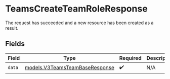 # TeamsCreateTeamRoleResponse

The request has succeeded and a new resource has been created as a result.


## Fields

| Field                                                                  | Type                                                                   | Required                                                               | Description                                                            |
| ---------------------------------------------------------------------- | ---------------------------------------------------------------------- | ---------------------------------------------------------------------- | ---------------------------------------------------------------------- |
| `data`                                                                 | [models.V3TeamsTeamBaseResponse](../models/v3teamsteambaseresponse.md) | :heavy_check_mark:                                                     | N/A                                                                    |